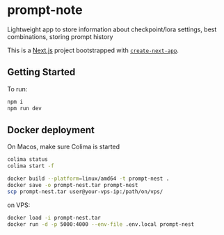# prompt-note
Lightweight app to store information about checkpoint/lora settings, best combinations, storing prompt history

This is a [Next.js](https://nextjs.org) project bootstrapped with [`create-next-app`](https://github.com/vercel/next.js/tree/canary/packages/create-next-app).

## Getting Started

To run:

```bash
npm i
npm run dev
```
## Docker deployment

On Macos, make sure Colima is started

```bash
colima status
colima start -f
```

```bash
docker build --platform=linux/amd64 -t prompt-nest .
docker save -o prompt-nest.tar prompt-nest
scp prompt-nest.tar user@your-vps-ip:/path/on/vps/
```

on VPS:
```bash
docker load -i prompt-nest.tar
docker run -d -p 5000:4000 --env-file .env.local prompt-nest
```